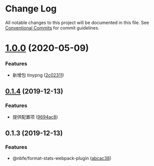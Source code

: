 # Change Log

All notable changes to this project will be documented in this file. See [Conventional Commits](https://conventionalcommits.org) for commit guidelines.

# [1.0.0](https://github.com/shuoshubao/nbfe/compare/@nbfe/format-stats-webpack-plugin@0.1.4...@nbfe/format-stats-webpack-plugin@1.0.0) (2020-05-09)

### Features

-   新增包 tinypng ([2c02311](https://github.com/shuoshubao/nbfe/commit/2c02311))

## [0.1.4](https://github.com/shuoshubao/nbfe/compare/@nbfe/format-stats-webpack-plugin@0.1.3...@nbfe/format-stats-webpack-plugin@0.1.4) (2019-12-13)

### Features

-   提供配置项 ([9694ac8](https://github.com/shuoshubao/nbfe/commit/9694ac8))

## 0.1.3 (2019-12-13)

### Features

-   @nbfe/format-stats-webpack-plugin ([abcac38](https://github.com/shuoshubao/nbfe/commit/abcac38))
